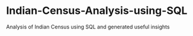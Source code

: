 # Indian-Census-Analysis-using-SQL
Analysis of Indian Census using SQL and generated useful insights
